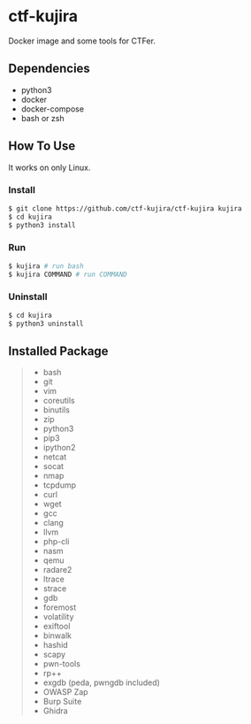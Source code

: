 # ctf-kujira

Docker image and some tools for CTFer.

## Dependencies

- python3
- docker
- docker-compose
- bash or zsh

## How To Use

It works on only Linux.

### Install

```sh
$ git clone https://github.com/ctf-kujira/ctf-kujira kujira
$ cd kujira
$ python3 install
```

### Run

```sh
$ kujira # run bash
$ kujira COMMAND # run COMMAND
```

### Uninstall

```sh
$ cd kujira
$ python3 uninstall
```

## Installed Package

> - bash
> - git
> - vim
> - coreutils
> - binutils
> - zip
> - python3
> - pip3
> - ipython2
> - netcat
> - socat
> - nmap
> - tcpdump
> - curl
> - wget
> - gcc
> - clang
> - llvm
> - php-cli
> - nasm
> - qemu
> - radare2
> - ltrace
> - strace
> - gdb
> - foremost
> - volatility
> - exiftool
> - binwalk
> - hashid
> - scapy
> - pwn-tools
> - rp++
> - exgdb (peda, pwngdb included)
> - OWASP Zap
> - Burp Suite
> - Ghidra
